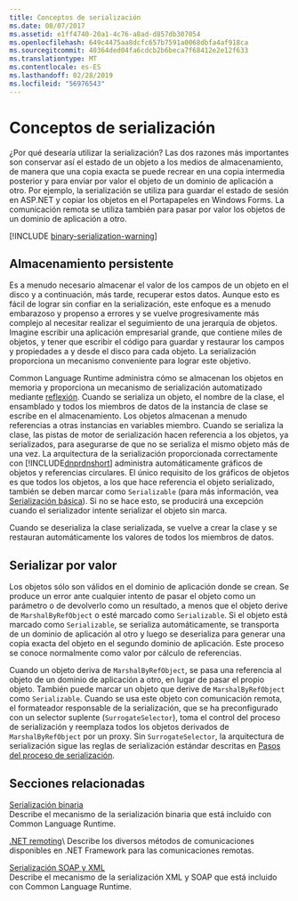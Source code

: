 ```yaml
---
title: Conceptos de serialización
ms.date: 08/07/2017
ms.assetid: e1ff4740-20a1-4c76-a8ad-d857db307054
ms.openlocfilehash: 649c4475aa8dcfc657b7591a0068dbfa4af918ca
ms.sourcegitcommit: 40364ded04fa6cdcb2b6beca7f68412e2e12f633
ms.translationtype: MT
ms.contentlocale: es-ES
ms.lasthandoff: 02/28/2019
ms.locfileid: "56976543"
---
```

# <a name="serialization-concepts"></a>Conceptos de serialización
¿Por qué desearía utilizar la serialización? Las dos razones más importantes son conservar así el estado de un objeto a los medios de almacenamiento, de manera que una copia exacta se puede recrear en una copia intermedia posterior y para enviar por valor el objeto de un dominio de aplicación a otro. Por ejemplo, la serialización se utiliza para guardar el estado de sesión en ASP.NET y copiar los objetos en el Portapapeles en Windows Forms. La comunicación remota se utiliza también para pasar por valor los objetos de un dominio de aplicación a otro.

[!INCLUDE [binary-serialization-warning](../../../includes/binary-serialization-warning.md)]

## <a name="persistent-storage"></a>Almacenamiento persistente
Es a menudo necesario almacenar el valor de los campos de un objeto en el disco y a continuación, más tarde, recuperar estos datos. Aunque esto es fácil de lograr sin confiar en la serialización, este enfoque es a menudo embarazoso y propenso a errores y se vuelve progresivamente más complejo al necesitar realizar el seguimiento de una jerarquía de objetos. Imagine escribir una aplicación empresarial grande, que contiene miles de objetos, y tener que escribir el código para guardar y restaurar los campos y propiedades a y desde el disco para cada objeto. La serialización proporciona un mecanismo conveniente para lograr este objetivo.

Common Language Runtime administra cómo se almacenan los objetos en memoria y proporciona un mecanismo de serialización automatizado mediante [reflexión](../../../docs/framework/reflection-and-codedom/reflection.md). Cuando se serializa un objeto, el nombre de la clase, el ensamblado y todos los miembros de datos de la instancia de clase se escribe en el almacenamiento. Los objetos almacenan a menudo referencias a otras instancias en variables miembro. Cuando se serializa la clase, las pistas de motor de serialización hacen referencia a los objetos, ya serializados, para asegurarse de que no se serializa el mismo objeto más de una vez. La arquitectura de la serialización proporcionada correctamente con [!INCLUDE[dnprdnshort](../../../includes/dnprdnshort-md.md)] administra automáticamente gráficos de objetos y referencias circulares. El único requisito de los gráficos de objetos es que todos los objetos, a los que hace referencia el objeto serializado, también se deben marcar como `Serializable` (para más información, vea [Serialización básica](basic-serialization.md)). Si no se hace esto, se producirá una excepción cuando el serializador intente serializar el objeto sin marca.

Cuando se deserializa la clase serializada, se vuelve a crear la clase y se restauran automáticamente los valores de todos los miembros de datos.

## <a name="marshal-by-value"></a>Serializar por valor
Los objetos sólo son válidos en el dominio de aplicación donde se crean. Se produce un error ante cualquier intento de pasar el objeto como un parámetro o de devolverlo como un resultado, a menos que el objeto derive de `MarshalByRefObject` o esté marcado como `Serializable`. Si el objeto está marcado como `Serializable`, se serializa automáticamente, se transporta de un dominio de aplicación al otro y luego se deserializa para generar una copia exacta del objeto en el segundo dominio de aplicación. Este proceso se conoce normalmente como valor por cálculo de referencias.
 
Cuando un objeto deriva de `MarshalByRefObject`, se pasa una referencia al objeto de un dominio de aplicación a otro, en lugar de pasar el propio objeto. También puede marcar un objeto que derive de `MarshalByRefObject` como `Serializable`. Cuando se usa este objeto con comunicación remota, el formateador responsable de la serialización, que se ha preconfigurado con un selector suplente (`SurrogateSelector`), toma el control del proceso de serialización y reemplaza todos los objetos derivados de `MarshalByRefObject` por un proxy. Sin `SurrogateSelector`, la arquitectura de serialización sigue las reglas de serialización estándar descritas en [Pasos del proceso de serialización](steps-in-the-serialization-process.md).  

## <a name="related-sections"></a>Secciones relacionadas  
 [Serialización binaria](../../../docs/standard/serialization/binary-serialization.md)  
 Describe el mecanismo de la serialización binaria que está incluido con Common Language Runtime.  
  
 [.NET remoting](https://docs.microsoft.com/previous-versions/dotnet/netframework-4.0/72x4h507(v=vs.100))\
 Describe los diversos métodos de comunicaciones disponibles en .NET Framework para las comunicaciones remotas.  
  
 [Serialización SOAP y XML](../../../docs/standard/serialization/xml-and-soap-serialization.md)  
 Describe el mecanismo de la serialización XML y SOAP que está incluido con Common Language Runtime.
